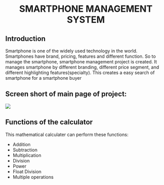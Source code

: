 <h1 align="center">
  <font> SMARTPHONE MANAGEMENT SYSTEM </font>
</h1>
<h2 align="left">Introduction</h2>
Smartphone is one of the widely used technology in the world. Smartphones have brand, pricing, features and different function. So to manage the smartphone, smartphone management project is created. It manages smartphone by different branding, different price segment, and different highlighting features(specialty). This creates a easy search of smartphone for a smartphone buyer
<h2 align="left">Screen short of main page of project:</h2>
<img src="smartphone/Capture123.png"/>
<h2 align="left">Functions of the calculator</h2>
This mathematical calculater can perform these functions:

* Addition
* Subtraction
* Multiplication
* Division
* Power
* Float Division
* Multiple operations


